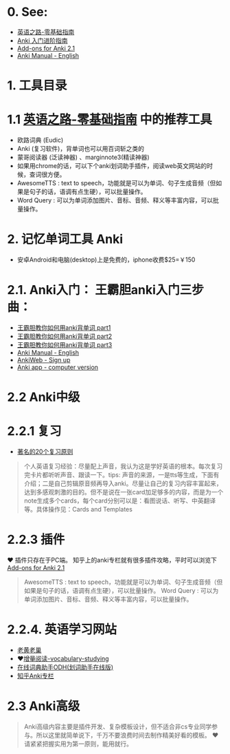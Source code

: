 # 0. See:
  - [英语之路-零基础指南](https://zhuanlan.zhihu.com/p/78623526)
  - [Anki 入门进阶指南](https://zhuanlan.zhihu.com/p/37057820)
  - [Add-ons for Anki 2.1](https://ankiweb.net/shared/addons/)
  - [Anki Manual - English](https://docs.ankiweb.net/#/)

# 1. 工具目录
# 1.1 [英语之路-零基础指南](https://zhuanlan.zhihu.com/p/78623526) 中的推荐工具

- 欧路词典 (Eudic) 
- Anki (复习软件)，背单词也可以用百词斩之类的 
- 蒙哥阅读器 (泛读神器) 、marginnote3(精读神器)
- 如果用chrome的话，可以下个anki划词助手插件，阅读web英文网站的时候，查词很方便。
- AwesomeTTS : text to speech，功能就是可以为单词、句子生成音频（但如果是句子的话，语调有点生硬），可以批量操作。 
- Word Query : 可以为单词添加图片、音标、音频、释义等丰富内容，可以批量操作。

# 2. 记忆单词工具 Anki
  - 安卓Android和电脑(desktop)上是免费的，iphone收费$25=￥150

# 2.1. Anki入门： 王霸胆anki入门三步曲：
  - [王霸胆教你如何用anki背单词 part1](https://v.qq.com/x/cover/rgcpcek3q7n6633/y0168y68gxl.html)
  - [王霸胆教你如何用anki背单词 part2](https://v.qq.com/x/page/m0169d23jc9.html)
  - [王霸胆教你如何用anki背单词 part3](https://v.qq.com/x/page/t0169en8ecd.html)
  - [Anki Manual - English](https://docs.ankiweb.net/#/)
  - [AnkiWeb - Sign up](https://ankiweb.net/about)
  - [Anki app - computer version](https://apps.ankiweb.net/)

# 2.2 Anki中级
# 2.2.1 复习
  - [著名的20个复习原则](https://www.supermemo.com/en/archives1990-2015/articles/20rules)
  > 个人英语复习经验：尽量配上声音，我认为这是学好英语的根本。每次复习完卡片都听听声音、跟读一下。tips: 声音的来源，一是tts等生成，下面有介绍；二是自己剪辑原音频再导入anki。尽量让自己的复习内容丰富起来，达到多感观刺激的目的。但不是说在一张card加足够多的内容，而是为一个note生成多个cards，每个card分别可以是：看图说话、听写、中英翻译等。具体操作见：Cards and Templates

# 2.2.3 插件
❤️ 插件只存在于PC端。
知乎上的anki专栏就有很多插件攻略，平时可以浏览下
[Add-ons for Anki 2.1](https://ankiweb.net/shared/addons/)
> AwesomeTTS : text to speech，功能就是可以为单词、句子生成音频（但如果是句子的话，语调有点生硬），可以批量操作。 
> Word Query : 可以为单词添加图片、音标、音频、释义等丰富内容，可以批量操作。

# 2.2.4. 英语学习网站
  - [老黄老巢](https://www.laohuang.net/)
  - ❤️[增量阅读-vocabulary-studying](https://www.laohuang.net/20170319/the-new-way-of-vocabulary-studying/)
  - [在线词典助手ODH(划词助手在线版)](https://www.laohuang.net/20180213/online-dictionary-helper/#comment-318) 
  - [知乎Anki专栏](https://zhuanlan.zhihu.com/-anki)

# 2.3 Anki高级

> Anki高级内容主要是插件开发、复杂模板设计，但不适合非cs专业同学参与。所以这里就简单说下，千万不要浪费时间去制作精美好看的模板。
> ❤️请紧紧把握实用为第一原则，能用就行。
 

